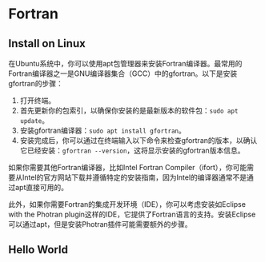# Fortran

## Install on Linux

在Ubuntu系统中，你可以使用apt包管理器来安装Fortran编译器。最常用的Fortran编译器之一是GNU编译器集合（GCC）中的gfortran。以下是安装gfortran的步骤：

1. 打开终端。
2. 首先更新你的包索引，以确保你安装的是最新版本的软件包：`sudo apt update`。
3. 安装gfortran编译器：`sudo apt install gfortran`。
4. 安装完成后，你可以通过在终端输入以下命令来检查gfortran的版本，以确认它已经安装：`gfortran --version`，这将显示安装的gfortran版本信息。

如果你需要其他Fortran编译器，比如Intel Fortran Compiler（ifort），你可能需要从Intel的官方网站下载并遵循特定的安装指南，因为Intel的编译器通常不是通过apt直接可用的。

此外，如果你需要Fortran的集成开发环境（IDE），你可以考虑安装如Eclipse with the Photran plugin这样的IDE，它提供了Fortran语言的支持。安装Eclipse可以通过apt，但是安装Photran插件可能需要额外的步骤。

## Hello World

```shell

```
